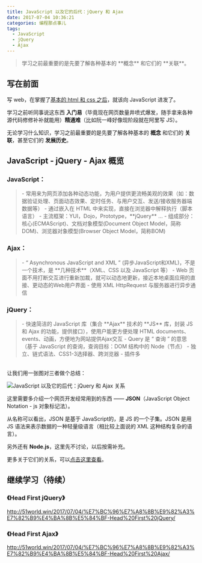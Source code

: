 ```yaml
---
title: JavaScript 以及它的后代：jQuery 和 Ajax
date: 2017-07-04 10:36:21
categories: 编程那点事儿
tags:
  - JavaScript
  - jQuery
  - Ajax
---
```

<blockquote class="blockquote-center">学习之前最重要的是先要了解各种基本的 **概念** 和它们的 **关联**。
</blockquote>

<!--more-->

## 写在前面

写 web，在掌握了[基本的 html 和 css 之后](http://51world.win/2017/05/31/%E7%BC%96%E7%A8%8B%E9%82%A3%E7%82%B9%E4%BA%8B%E5%84%BF-HTML%7CCSS%7CXHTML/ "基本的 html 和 css 之后")，就该向 JavaScript 进发了。

学习之前听同事说这东西 **入门易**（毕竟现在网页数量井喷式爆发，随手拿来各种源代码修修补补就能用）**精通难**（比如阮一峰好像现阶段就在阿里写 JS）。

无论学习什么知识，学习之前最重要的是先要了解各种基本的 **概念** 和它们的 **关联**，甚至它们的 **发展历史**。

## JavaScript - jQuery - Ajax 概览

### JavaScript：
<blockquote>
- 常用来为网页添加各种动态功能，为用户提供更流畅美观的效果（如：数据验证处理、页面动态效果、定时任务、与用户交互、发送/接收服务器端数据等）
- 通过嵌入在 HTML 中来实现，直接在浏览器中解释执行（脚本语言）
- 主流框架：YUI，Dojo，Prototype，**jQuery** ...
- 组成部分：核心(ECMAScript)、文档对象模型(Document Object Model，简称DOM)、浏览器对象模型(Browser Object Model，简称BOM)
</blockquote>

### Ajax：
<blockquote>
- “ Asynchronous JavaScript and XML ” (异步JavaScript和XML)，不是一个技术，是 **几种技术**（XML、CSS 以及 JavaScript 等）
- Web 页面不用打断交互进行重新加裁，就可以动态地更新，接近本地桌面应用的直接、更动态的Web用户界面
- 使用 XML HttpRequest 与服务器进行异步通信
</blockquote>

### jQuery：
<blockquote>
- 快速简洁的 JavaScript 库（集合 **Ajax** 技术的 **JS** 库，封装 JS 和 Ajax 的功能，提供接口），使用户能更方便处理 HTML documents、events、动画，方便地为网站提供Ajax交互
- Query 是 “ 查询 ” 的意思（基于 JavaScript 的查询，查询目标：DOM 结构中的 Node（节点）
- 独立、链式语法、CSS1-3选择器、跨浏览器
- 插件多
</blockquote>

<br>
让我们用一张图对三者做个总结：

![JavaScript 以及它的后代：jQuery 和 Ajax 关系](http://ogudt6aal.bkt.clouddn.com/image/JavaScript%20%E4%BB%A5%E5%8F%8A%E5%AE%83%E7%9A%84%E5%90%8E%E4%BB%A3%EF%BC%9AjQuery%20%E5%92%8C%20Ajax%20%E5%85%B3%E7%B3%BB.png "JavaScript 以及它的后代：jQuery 和 Ajax 关系")

这里需要多介绍一个网页开发经常用到的东西 —— **JSON**（JavaScript Object Notation - js 对象标记法）。

从名称可以看出，JSON 是基于 JavaScript的，是 JS 的一个子集。JSON 是用 JS 语法来表示数据的一种轻量级语言（相比较上面说的 XML 这种结构复杂的语言）。

另外还有 **Node.js**，这里先不讨论，以后按需补充。

更多关于它们的关系，可以[点击这里查看](https://www.zhihu.com/question/31305968 "点击这里查看")。

## 继续学习（待续）

### 《Head First jQuery》

http://51world.win/2017/07/04/%E7%BC%96%E7%A8%8B%E9%82%A3%E7%82%B9%E4%BA%8B%E5%84%BF-Head%20First%20jQuery/

### 《Head First Ajax》

http://51world.win/2017/07/04/%E7%BC%96%E7%A8%8B%E9%82%A3%E7%82%B9%E4%BA%8B%E5%84%BF-Head%20First%20Ajax/
